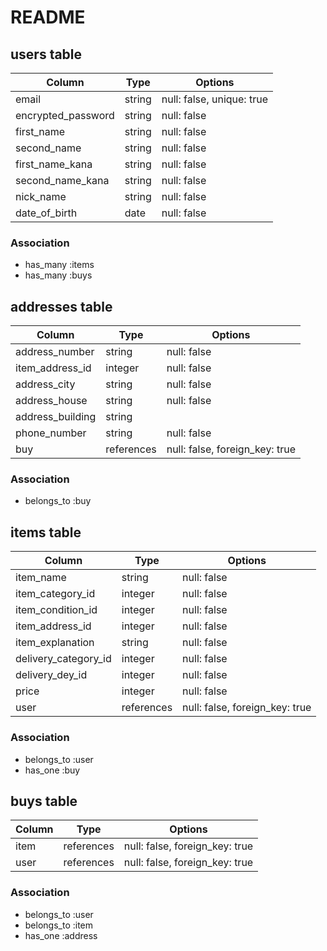 # README

## users table

| Column             | Type                | Options                   |
|--------------------|---------------------|---------------------------|
| email              | string              | null: false, unique: true |
| encrypted_password | string              | null: false               |
| first_name         | string              | null: false               |
| second_name        | string              | null: false               |
| first_name_kana    | string              | null: false               |
| second_name_kana   | string              | null: false               |
| nick_name          | string              | null: false               |
| date_of_birth      | date                | null: false               |

### Association

- has_many :items
- has_many :buys

## addresses table

| Column                 | Type                | Options                             |
|------------------------|---------------------|-------------------------------------|
| address_number         | string              | null: false                         |
| item_address_id        | integer             | null: false                         |
| address_city           | string              | null: false                         |
| address_house          | string              | null: false                         |
| address_building       | string              |                                     |
| phone_number           | string              | null: false                         |
| buy                    | references          | null: false, foreign_key: true      |

### Association

- belongs_to :buy

## items table

| Column                 | Type                | Options                            |
|------------------------|---------------------|------------------------------------|
| item_name              | string              | null: false                        |
| item_category_id       | integer             | null: false                        |
| item_condition_id      | integer             | null: false                        |
| item_address_id        | integer             | null: false                        |
| item_explanation       | string              | null: false                        |
| delivery_category_id   | integer             | null: false                        |
| delivery_dey_id        | integer             | null: false                        |
| price                  | integer             | null: false                        |
| user                   | references          | null: false, foreign_key: true     |

### Association

- belongs_to :user
- has_one :buy

## buys table

| Column             | Type                | Options                            |
|--------------------|---------------------|------------------------------------|
| item               | references          | null: false, foreign_key: true     |
| user               | references          | null: false, foreign_key: true     |

### Association

- belongs_to :user
- belongs_to :item
- has_one :address
